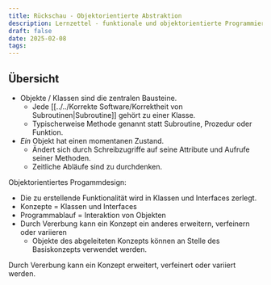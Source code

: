 ```yaml
---
title: Rückschau - Objektorientierte Abstraktion
description: Lernzettel - funktionale und objektorientierte Programmierung
draft: false
date: 2025-02-08
tags:
---
```

## Übersicht
- Objekte / Klassen sind die zentralen Bausteine.
	- Jede [[../../Korrekte Software/Korrektheit von Subroutinen|Subroutine]] gehört zu einer Klasse.
	- Typischerweise Methode genannt statt Subroutine, Prozedur oder Funktion.
- *Ein* Objekt hat einen momentanen Zustand.
	- Ändert sich durch Schreibzugriffe auf seine Attribute und Aufrufe seiner Methoden.
	- Zeitliche Abläufe sind zu durchdenken.

 Objektorientiertes Progammdesign:
- Die zu erstellende Funktionalität wird in Klassen und Interfaces zerlegt.
- Konzepte = Klassen und Interfaces
- Programmablauf = Interaktion von Objekten
- Durch Vererbung kann ein Konzept ein anderes erweitern, verfeinern oder variieren
	- Objekte des abgeleiteten Konzepts können an Stelle des Basiskonzepts verwendet werden.

Durch Vererbung kann ein Konzept erweitert, verfeinert oder variiert werden.
